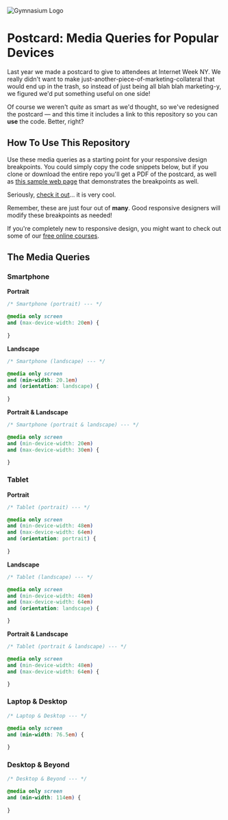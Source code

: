 ![Gymnasium Logo](https://cdn.rawgit.com/gymnasium/gymnasium.github.io/master/assets/GYM-logo.svg)

# Postcard: Media Queries for Popular Devices

Last year we made a postcard to give to attendees at Internet Week NY. We really didn't want to make just-another-piece-of-marketing-collateral that would end up in the trash, so instead of just being all blah blah marketing-y, we figured we'd put something useful on one side!

Of course we weren't *quite* as smart as we'd thought, so we've redesigned the postcard — and this time it includes a link to this repository so you can **use** the code. Better, right?

## How To Use This Repository

Use these media queries as a starting point for your responsive design breakpoints. You could simply copy the code snippets below, but if you clone or download the entire repo you'll get a PDF of the postcard, as well as [this sample web page](http://gymnasium.github.io/RWD-postcard/) that demonstrates the breakpoints as well. 

Seriously, [check it out](http://gymnasium.github.io/RWD-postcard/)... it is very cool.

Remember, these are just four out of **many**. Good responsive designers will modify these breakpoints as needed! 

If you're completely new to responsive design, you might want to check out some of our [free online courses](http://gymnasium.aquent.com/catalog/).

## The Media Queries

### Smartphone

**Portrait**

```css
/* Smartphone (portrait) --- */

@media only screen
and (max-device-width: 20em) {
    
}
```

**Landscape**

```css
/* Smartphone (landscape) --- */

@media only screen
and (min-width: 20.1em)
and (orientation: landscape) {
    
}
```

**Portrait & Landscape**

```css
/* Smartphone (portrait & landscape) --- */

@media only screen
and (min-device-width: 20em)
and (max-device-width: 30em) {

}
```

### Tablet

**Portrait**

```css
/* Tablet (portrait) --- */

@media only screen
and (min-device-width: 48em)
and (max-device-width: 64em)
and (orientation: portrait) {
    
}
```

**Landscape**

```css
/* Tablet (landscape) --- */

@media only screen
and (min-device-width: 48em)
and (max-device-width: 64em)
and (orientation: landscape) {

}

```

**Portrait & Landscape**

```css
/* Tablet (portrait & landscape) --- */

@media only screen
and (min-device-width: 48em)
and (max-device-width: 64em) {

}
```

### Laptop & Desktop

```css
/* Laptop & Desktop --- */

@media only screen
and (min-width: 76.5em) {
    
}
```

### Desktop & Beyond

```css
/* Desktop & Beyond --- */

@media only screen
and (min-width: 114em) {
    
}
```


